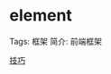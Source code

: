 # element

Tags: 框架
简介: 前端框架

[技巧](element%203bd3c66fcf164a41a8ae6fcbca46e9b8/%E6%8A%80%E5%B7%A7%20b6d0aff825da4c79ae2e514ba014dd9a.csv)